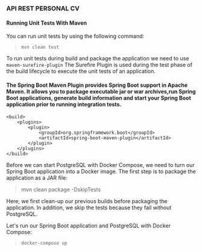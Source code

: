 ### API REST PERSONAL CV

#### Running Unit Tests With Maven

You can run unit tests by using the following command:
> `mvn clean test`

To run unit tests during build and package the application we need to use `maven-surefire-plugin`
The Surefire Plugin is used during the test phase of the build lifecycle to execute the unit tests of an application.

#### The Spring Boot Maven Plugin provides Spring Boot support in Apache Maven. It allows you to package executable jar or war archives,run Spring Boot applications, generate build information and start your Spring Boot application prior to running integration tests.
    
    <build>
		<plugins>
			<plugin>
				<groupId>org.springframework.boot</groupId>
				<artifactId>spring-boot-maven-plugin</artifactId>
			</plugin>
		</plugins>
	</build>

Before we can start PostgreSQL with Docker Compose, we need to turn our Spring Boot application into a Docker image.
The first step is to package the application as a JAR file:
> mvn clean package -DskipTests

Here, we first clean-up our previous builds before packaging the application. In addition, we skip the tests because they fail without PostgreSQL.

Let's run our Spring Boot application and PostgreSQL with Docker Compose:
> `docker-compose up`